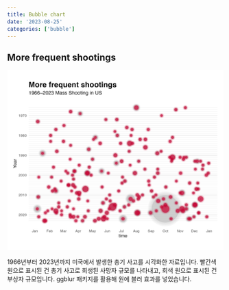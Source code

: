 ```yaml
---
title: Bubble chart
date: '2023-08-25'
categories: ['bubble']
---
```


## More frequent shootings

![](https://github.com/chichead/dataviz/blob/main/viz/230825/shootings.png)

1966년부터 2023년까지 미국에서 발생한 총기 사고를 시각화한 자료입니다. 빨간색 원으로 표시된 건 총기 사고로 희생된 사망자 규모를 나타내고, 회색 원으로 표시된 건 부상자 규모입니다. ggblur 패키지를 활용해 원에 블러 효과를 넣었습니다.
